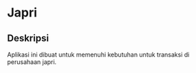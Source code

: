 # Japri

## Deskripsi
Aplikasi ini dibuat untuk memenuhi kebutuhan untuk transaksi di perusahaan japri.
